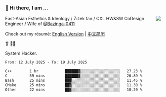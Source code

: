 ### 👋 Hi there, I am ...

<img align="right" src="https://github-readme-stats.vercel.app/api?username=vickiegpt&show_icons=true&icon_color=0366d6&bg_color=ffffff&hide_title=true" />

East-Asian Esthetics & Ideology / Žižek fan / CXL HW&SW CoDesign Engineer / Wife of [@Bazinga-0411](https://bazinga-0411.github.io/)

Check out my résumé: [English Version](http://asplos.dev/) | [中文简历](http://asplos.dev/CN.html)

⚧️ 
🏳️‍⚧️ 

System Hacker.


<!--START_SECTION:waka-->

```txt
From: 12 July 2025 - To: 19 July 2025

C++        1 hr            ██████▓░░░░░░░░░░░░░░░░░░   27.23 %
C          59 mins         ██████▓░░░░░░░░░░░░░░░░░░   26.89 %
Bash       25 mins         ███░░░░░░░░░░░░░░░░░░░░░░   11.45 %
CMake      25 mins         ██▓░░░░░░░░░░░░░░░░░░░░░░   11.30 %
Other      22 mins         ██▓░░░░░░░░░░░░░░░░░░░░░░   10.20 %
```

<!--END_SECTION:waka-->
